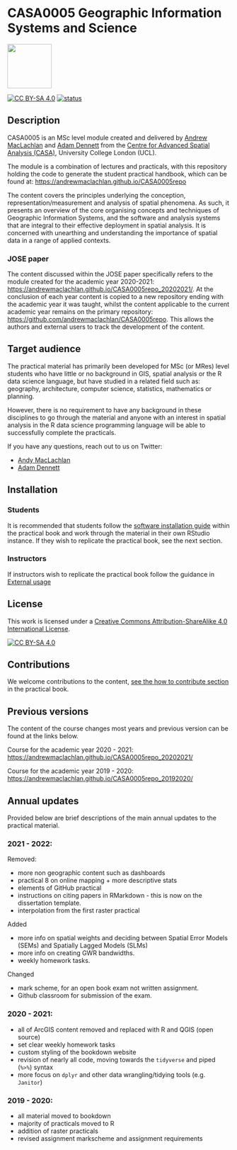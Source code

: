 # CASA0005 Geographic Information Systems and Science

<img src="general_images/casa_logo.jpg" width="100" >

[![CC BY-SA 4.0][cc-by-sa-shield]][cc-by-sa] [![status](https://jose.theoj.org/papers/a05734775775d1ef968e582ce9a7cb17/status.svg)](https://jose.theoj.org/papers/a05734775775d1ef968e582ce9a7cb17)

## Description

CASA0005 is an MSc level module created and delivered by [Andrew MacLachlan](https://twitter.com/andymaclachlan) and [Adam Dennett](https://twitter.com/adam_dennett) from the [Centre for Advanced Spatial Analysis (CASA)](https://www.ucl.ac.uk/bartlett/casa/), University College London (UCL).  

The module is a combination of lectures and practicals, with this repository holding the code to generate the student practical handbook, which can be found at: https://andrewmaclachlan.github.io/CASA0005repo

The content covers the principles underlying the conception, representation/measurement and analysis of spatial phenomena. As such, it presents an overview of the core organising concepts and techniques of Geographic Information Systems, and the software and analysis systems that are integral to their effective deployment in spatial analysis. It is concerned with unearthing and understanding the importance of spatial data in a range of applied contexts.

### JOSE paper

The content discussed within the JOSE paper specifically refers to the module created for the academic year 2020-2021: https://andrewmaclachlan.github.io/CASA0005repo_20202021/. At the conclusion of each year content is copied to a new repository ending with the academic year it was taught, whilst the content applicable to the current academic year remains on the primary repository: https://github.com/andrewmaclachlan/CASA0005repo. This allows the authors and external users to track the development of the content. 

## Target audience

The practical material has primarily been developed for MSc (or MRes) level students who have little or no background in GIS, spatial analysis or the R data science language, but have studied in a related field such as: geography, architecture, computer science, statistics, mathematics or planning.

However, there is no requirement to have any background in these disciplines to go through the material and anyone with an interest in spatial analysis in the R data science programming language will be able to successfully complete the practicals. 

If you have any questions, reach out to us on Twitter:

* [Andy MacLachlan](https://twitter.com/andymaclachlan)
* [Adam Dennett](https://twitter.com/adam_dennett)

## Installation 

### Students

It is recommended that students follow the [software installation guide](https://andrewmaclachlan.github.io/CASA0005repo/software-installation.html) within the practical book and work through the material in their own RStudio instance. If they wish to replicate the practical book, see the next section.

### Instructors 

If instructors wish to replicate the practical book follow the guidance in [External usage](https://andrewmaclachlan.github.io/CASA0005repo/external-usage.html#external-usage) 

## License

This work is licensed under a
[Creative Commons Attribution-ShareAlike 4.0 International License][cc-by-sa].

[![CC BY-SA 4.0][cc-by-sa-image]][cc-by-sa]

[cc-by-sa]: http://creativecommons.org/licenses/by-sa/4.0/
[cc-by-sa-image]: https://licensebuttons.net/l/by-sa/4.0/88x31.png
[cc-by-sa-shield]: https://img.shields.io/badge/License-CC%20BY--SA%204.0-lightgrey.svg

## Contributions

We welcome contributions to the content, [see the how to contribute section](https://andrewmaclachlan.github.io/CASA0005repo/external-usage.html#how-to-contribute) in the practical book.

## Previous versions

The content of the course changes most years and previous version can be found at the links below.

Course for the academic year 2020 - 2021: https://andrewmaclachlan.github.io/CASA0005repo_20202021/

Course for the academic year 2019 - 2020: https://andrewmaclachlan.github.io/CASA0005repo_20192020/

## Annual updates

Provided below are brief descriptions of the main annual updates to the practical material.

### 2021 - 2022:

Removed:
  * more non geographic content such as dashboards
  * practical 8 on online mapping + more descriptive stats
  * elements of GitHub practical 
  * instructions on citing papers in RMarkdown - this is now on the dissertation template. 
  * interpolation from the first raster practical 

Added 
* more info on spatial weights and deciding between Spatial Error Models (SEMs) and Spatially Lagged Models (SLMs)
* more info on creating GWR bandwidths. 
* weekly homework tasks.

Changed
* mark scheme,  for an open book exam not written assignment.
* Github classroom for submission of the exam.

### 2020 - 2021:

* all of ArcGIS content removed and replaced with R and QGIS (open source)
* set clear weekly homework tasks 
* custom styling of the bookdown website
* revision of nearly all code, moving towards the `tidyverse` and piped (`%>%`) syntax
* more focus on `dplyr` and other data wrangling/tidying tools (e.g. `Janitor`)

### 2019 - 2020:

* all material moved to bookdown
* majority of practicals moved to R
* addition of raster practicals
* revised assignment markscheme and assignment requirements 
